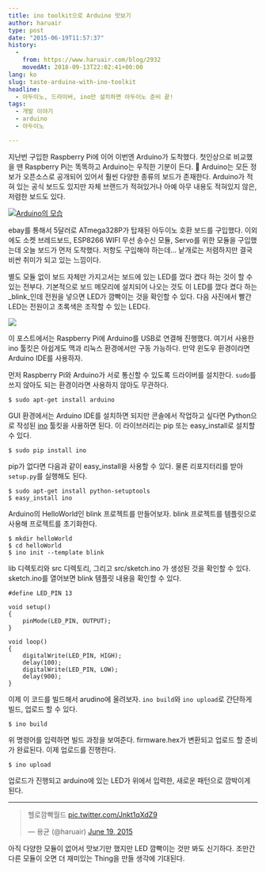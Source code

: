```yaml
---
title: ino toolkit으로 Arduino 맛보기
author: haruair
type: post
date: "2015-06-19T11:57:37"
history:
  - 
    from: https://www.haruair.com/blog/2932
    movedAt: 2018-09-13T22:02:41+00:00
lang: ko
slug: taste-arduino-with-ino-toolkit
headline:
  - 아두이노, 드라이버, ino만 설치하면 아두이노 준비 끝!
tags:
  - 개발 이야기
  - arduino
  - 아두이노

---
```

지난번 구입한 Raspberry Pi에 이어 이번엔 Arduino가 도착했다. 첫인상으로 비교했을 땐 Raspberry Pi는 똑똑하고 Arduino는 우직한 기분이 든다. 🙂 Arduino는 모든 정보가 오픈소스로 공개되어 있어서 훨씬 다양한 종류의 보드가 존재한다. Arduino가 적혀 있는 공식 보드도 있지만 자체 브랜드가 적혀있거나 아예 아무 내용도 적혀있지 않은, 저렴한 보드도 있다.

<a href="https://www.flickr.com/photos/90112078@N08/18952687015/" target="_blank"><img src="https://farm1.staticflickr.com/502/18952687015_72f25b8ffe_b.jpg?w=660&#038;ssl=1" alt="Arduino의 모습" data-recalc-dims="1" /></a>

ebay를 통해서 5달러로 ATmega328P가 탑재된 아두이노 호환 보드를 구입했다. 이외에도 소켓 브레드보드, ESP8266 WIFI 무선 송수신 모듈, Servo를 위한 모듈을 구입했는데 오늘 보드가 먼저 도착했다. 저항도 구입해야 하는데&#8230; 낱개로는 저렴하지만 결국 비싼 취미가 되고 있는 느낌이다.

별도 모듈 없이 보드 자체만 가지고서는 보드에 있는 LED를 껐다 켰다 하는 것이 할 수 있는 전부다. 기본적으로 보드 메모리에 설치되어 나오는 것도 이 LED를 껐다 켰다 하는 _blink_인데 전원을 넣으면 LED가 깜빡이는 것을 확인할 수 있다. 다음 사진에서 빨간 LED는 전원이고 초록색은 조작할 수 있는 LED다.

[<img src="https://farm4.staticflickr.com/3854/18331999193_46157d9096_b.jpg?w=660&#038;ssl=1" data-recalc-dims="1" />][1]

이 포스트에서는 Raspberry Pi에 Arduino를 USB로 연결해 진행했다. 여기서 사용한 ino 툴킷은 아쉽게도 맥과 리눅스 환경에서만 구동 가능하다. 만약 윈도우 환경이라면 Arduino IDE를 사용하자.

먼저 Raspberry Pi와 Arduino가 서로 통신할 수 있도록 드라이버를 설치한다. `sudo`를 쓰지 않아도 되는 환경이라면 사용하지 않아도 무관하다.

    $ sudo apt-get install arduino
    

GUI 환경에서는 Arduino IDE를 설치하면 되지만 콘솔에서 작업하고 싶다면 Python으로 작성된 [ino][2] 툴킷을 사용하면 된다. 이 라이브러리는 pip 또는 easy_install로 설치할 수 있다.

    $ sudo pip install ino
    

pip가 없다면 다음과 같이 easy_install을 사용할 수 있다. 물론 리포지터리를 받아 `setup.py`를 실행해도 된다.

    $ sudo apt-get install python-setuptools
    $ easy_install ino
    

Arduino의 HelloWorld인 blink 프로젝트를 만들어보자. blink 프로젝트를 템플릿으로 사용해 프로젝트를 초기화한다.

    $ mkdir helloWorld
    $ cd helloWorld
    $ ino init --template blink
    

lib 디렉토리와 src 디렉토리, 그리고 src/sketch.ino 가 생성된 것을 확인할 수 있다. sketch.ino를 열어보면 blink 템플릿 내용을 확인할 수 있다.

    #define LED_PIN 13
    
    void setup()
    {
        pinMode(LED_PIN, OUTPUT);
    }
    
    void loop()
    {
        digitalWrite(LED_PIN, HIGH);
        delay(100);
        digitalWrite(LED_PIN, LOW);
        delay(900);
    }
    

이제 이 코드를 빌드해서 arudino에 올려보자. `ino build`와 `ino upload`로 간단하게 빌드, 업로드 할 수 있다.

    $ ino build
    

위 명령어를 입력하면 빌드 과정을 보여준다. firmware.hex가 변환되고 업로드 할 준비가 완료된다. 이제 업로드를 진행한다.

    $ ino upload
    

업로드가 진행되고 arduino에 있는 LED가 위에서 입력한, 새로운 패턴으로 깜박이게 된다.

* * *

<blockquote class="twitter-video" lang="en">
  <p lang="ko" dir="ltr">
    헬로깜빡월드 <a href="http://t.co/Jnkt1qXdZ9">pic.twitter.com/Jnkt1qXdZ9</a>
  </p>
  
  <p>
    &mdash; 용균 (@haruair) <a href="https://twitter.com/haruair/status/611843815620546560">June 19, 2015</a>
  </p>
</blockquote>



아직 다양한 모듈이 없어서 맛보기만 했지만 LED 깜빡이는 것만 봐도 신기하다. 조만간 다른 모듈이 오면 더 재미있는 Thing을 만들 생각에 기대된다.

 [1]: https://www.flickr.com/photos/90112078@N08/18331999193/
 [2]: https://github.com/amperka/ino